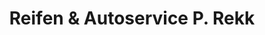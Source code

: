 ---
title: "Reifen & Autoservice P. Rekk"
url: /augsburg/reifen-und-autoservice-p-rekk/
shop: Reifen
---